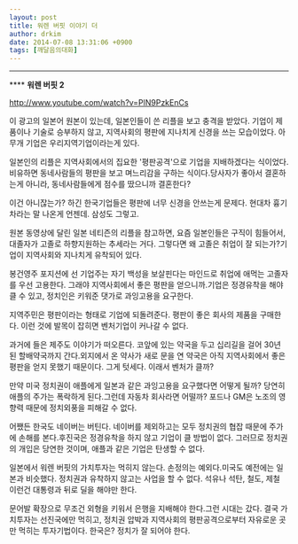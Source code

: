 ```yaml
---
layout: post
title: 워렌 버핏 이야기 더
author: drkim
date: 2014-07-08 13:31:06 +0900
tags: [깨달음의대화]
---
```


****

**** **워렌 버핏 2**

  


http://www.youtube.com/watch?v=PlN9PzkEnCs 

  




  
  


이 광고의 일본어 원본이 있는데, 일본인들이 쓴 리플을 보고 충격을 받았다. 기업이 제품이나 기술로 승부하지 않고, 지역사회의 평판에 지나치게 신경을 쓰는 모습이었다. 아무개 기업은 우리지역기업이라는게 있다.

  


일본인의 리플은 지역사회에서의 집요한 '평판공격'으로 기업을 지배하겠다는 식이었다.비유하면 동네사람들의 평판을 보고 며느리감을 구하는 식이다.당사자가 좋아서 결혼하는게 아니라, 동네사람들에게 점수를 땄으니까 결혼한다?

  


이건 아니잖는가? 하긴 한국기업들은 평판에 너무 신경을 안쓰는게 문제다. 현대차 흉기차라는 말 나온게 언젠데. 삼성도 그렇고.

  


원본 동영상에 달린 일본 네티즌의 리플을 참고하면, 요즘 일본인들은 구직이 힘들어서, 대졸자가 고졸로 하향지원하는 추세라는 거다. 그렇다면 왜 고졸은 취업이 잘 되는가?기업이 지역사회와 지나치게 유착되어 있다.

  


봉건영주 포지션에 선 기업주는 자기 백성을 보살핀다는 마인드로 취업에 애먹는 고졸자를 우선 고용한다. 그래야 지역사회에서 좋은 평판을 얻으니까.기업은 정경유착을 해야 클 수 있고, 정치인은 키워준 댓가로 과잉고용을 요구한다.

  


지역주민은 평판이라는 형태로 기업에 되돌려준다. 평판이 좋은 회사의 제품을 구매한다. 이런 것에 발목이 잡히면 벤처기업이 커나갈 수 없다.

  


과거에 들은 제주도 이야기가 떠오른다. 코앞에 있는 약국을 두고 십리길을 걸어 30년 된 할배약국까지 간다.외지에서 온 약사가 새로 문을 연 약국은 아직 지역사회에서 좋은 평판을 얻지 못했기 때문이다. 그게 텃세다. 이래서 벤처가 클까?

  


만약 미국 정치권이 애플에게 일본과 같은 과잉고용을 요구했다면 어떻게 될까? 당연히 애플의 주가는 폭락하게 된다.그런데 자동차 회사라면 어떨까? 포드나 GM은 노조의 영향력 때문에 정치외풍을 피해갈 수 없다.

  


어쨌든 한국도 네이버는 버틴다. 네이버를 제외하고는 모두 정치권의 협잡 때문에 주가에 손해를 본다.후진국은 정경유착을 하지 않고 기업이 클 방법이 없다. 그러므로 정치권의 개입은 당연한 것이며, 애플과 같은 기업은 탄생할 수 없다.

  


일본에서 워렌 버핏의 가치투자는 먹히지 않는다. 손정의는 예외다.미국도 예전에는 일본과 비슷했다. 정치권과 유착하지 않고는 사업을 할 수 없다. 석유나 석탄, 철도, 제철 이런건 대통령과 뒤로 딜을 해야만 한다.

  


문어발 확장으로 무조건 외형을 키워서 은행을 지배해야 한다.그런 시대는 갔다. 결국 가치투자는 선진국에만 먹히고, 정치권 압박과 지역사회의 평판공격으로부터 자유로운 곳만 먹히는 투자기법이다. 한국은? 정치가 잘 되어야 한다.